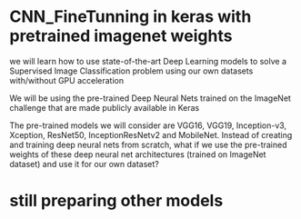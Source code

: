 # CNN_FineTunning in keras with pretrained imagenet weights

we will learn how to use state-of-the-art Deep Learning models to solve a Supervised Image Classification problem using our own datasets with/without GPU acceleration

We will be using the pre-trained Deep Neural Nets trained on the ImageNet challenge that are made publicly available in Keras

The pre-trained models we will consider are VGG16, VGG19, Inception-v3, Xception, ResNet50, InceptionResNetv2 and MobileNet. Instead of creating and training deep neural nets from scratch, what if we use the pre-trained weights of these deep neural net architectures (trained on ImageNet dataset) and use it for our own dataset?


# still preparing other models
